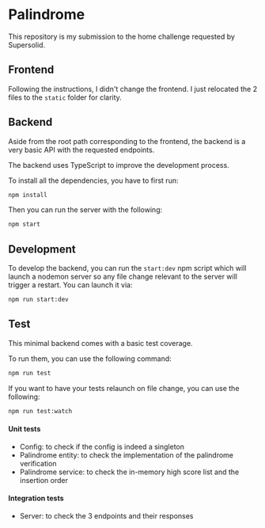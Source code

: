# Palindrome

This repository is my submission to the home challenge requested by Supersolid.

## Frontend

Following the instructions, I didn't change the frontend. I just relocated the 2 files to the `static` folder for clarity.

## Backend

Aside from the root path corresponding to the frontend, the backend is a very basic API with the requested endpoints.

The backend uses TypeScript to improve the development process.

To install all the dependencies, you have to first run:

```sh
npm install
```

Then you can run the server with the following:

```sh
npm start
```

## Development

To develop the backend, you can run the `start:dev` npm script which will launch a nodemon server so any file change relevant to the server will trigger a restart. You can launch it via:

```sh
npm run start:dev
```

## Test

This minimal backend comes with a basic test coverage.

To run them, you can use the following command:

```sh
npm run test
```

If you want to have your tests relaunch on file change, you can use the following:

```sh
npm run test:watch
```

#### Unit tests

- Config: to check if the config is indeed a singleton
- Palindrome entity: to check the implementation of the palindrome verification
- Palindrome service: to check the in-memory high score list and the insertion order

#### Integration tests

- Server: to check the 3 endpoints and their responses
